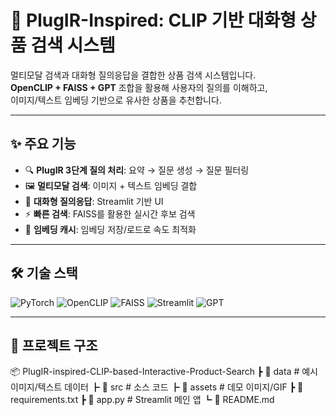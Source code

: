 # 🛒 PlugIR-Inspired: CLIP 기반 대화형 상품 검색 시스템

멀티모달 검색과 대화형 질의응답을 결합한 상품 검색 시스템입니다.  
**OpenCLIP + FAISS + GPT** 조합을 활용해 사용자의 질의를 이해하고,  
이미지/텍스트 임베딩 기반으로 유사한 상품을 추천합니다.

---

## ✨ 주요 기능
- 🔍 **PlugIR 3단계 질의 처리**: 요약 → 질문 생성 → 질문 필터링
- 🖼 **멀티모달 검색**: 이미지 + 텍스트 임베딩 결합
- 💬 **대화형 질의응답**: Streamlit 기반 UI
- ⚡ **빠른 검색**: FAISS를 활용한 실시간 후보 검색
- 💾 **임베딩 캐시**: 임베딩 저장/로드로 속도 최적화

---

## 🛠 기술 스택
![PyTorch](https://img.shields.io/badge/PyTorch-%23EE4C2C.svg?logo=pytorch&logoColor=white)
![OpenCLIP](https://img.shields.io/badge/OpenCLIP-blue)
![FAISS](https://img.shields.io/badge/FAISS-black)
![Streamlit](https://img.shields.io/badge/Streamlit-%23FF4B4B.svg?logo=streamlit&logoColor=white)
![GPT](https://img.shields.io/badge/GPT-API-lightgrey)

---

## 📂 프로젝트 구조
📦 PlugIR-inspired-CLIP-based-Interactive-Product-Search
┣ 📂 data # 예시 이미지/텍스트 데이터
┣ 📂 src # 소스 코드
┣ 📂 assets # 데모 이미지/GIF
┣ 📜 requirements.txt
┣ 📜 app.py # Streamlit 메인 앱
┗ 📜 README.md

